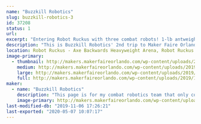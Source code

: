 ```yaml
---
name: "Buzzkill Robotics"
slug: buzzkill-robotics-3
id: 37208
status: 1
url: 
excerpt: "Entering Robot Ruckus with three combat robots! 1-lb antweight \"Bolt Harvester,\" 3-lb beetleweight \"Mood Swing,\" and 15-lb dogeweight \"Ice Cream Slamwich.\""
description: "This is Buzzkill Robotics' 2nd trip to Maker Faire Orlando and we are very excited to participate in this year's Robot Ruckus! We are bringing back our antweight \"Bolt Harvester\" along with two completely new designs, beetleweight \"Mood Swing\" and dogeweight \"Ice Cream Slamwich.\" Bolt Harvester has become an undercutter spinner but still has a mostly 3D-printed chassis. Mood Swing is a ring spinner with the ring and drive modules being completely independent systems. It's like two robots stuck together!"
location: Robot Ruckus - Axe Backwards Heavyweight Arena, Robot Ruckus - Small Arena
image-primary:
  - thumbnail: http://makers.makerfaireorlando.com/wp-content/uploads/2019/11/final-snapshot-150x150.png
    medium: http://makers.makerfaireorlando.com/wp-content/uploads/2019/11/final-snapshot-300x219.png
    large: http://makers.makerfaireorlando.com/wp-content/uploads/2019/11/final-snapshot.png
    full: http://makers.makerfaireorlando.com/wp-content/uploads/2019/11/final-snapshot.png
maker:
  - name: "Buzzkill Robotics"
    description: "This page is for my combat robotics team that only consists of me, at the moment. I'm an alumnus of the University of South Florida and I'm an avid maker. I've built remote-controlled lawnmowers and a spot welder out of parts from an old microwave, so this seemed like the natural next step. I want to design things that the public can see and...well...see how they do. It will be great to see how others build things to meet the needs of others. That's the real reason behind joining the Maker Faire group. I enjoy what I do and want to join others who think the way that I do."
    image-primary: http://makers.makerfaireorlando.com/wp-content/uploads/2017/10/buzzkill-robotics-logo-square-1.png
last-modified-db: "2019-11-06 17:26:21"
last-exported: "2020-05-07 10:07:17"
---
```

